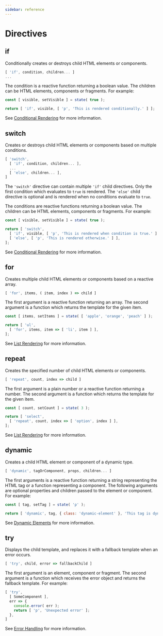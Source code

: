 ```yaml
---
sidebar: reference
---
```


# Directives

## if

Conditionally creates or destroys child HTML elements or components.

```js
[ 'if', condition, children... ]
...
```

The condition is a reactive function returning a boolean value. The children can be HTML elements, components or fragments. For example:

```js
const [ visible, setVisible ] = state( true );

return [ 'if', visible, [ 'p', 'This is rendered conditionally.' ] ];
```

See [Conditional Rendering](../guide/conditions-and-lists#conditional-rendering) for more information.


## switch

Creates or destroys child HTML elements or components based on multiple conditions.

```js
[ 'switch',
  [ 'if', condition, children... ],
  ...
  [ 'else', children... ],
]
```

The `'switch'` directive can contain multiple `'if'` child directives. Only the first condition which evaluates to `true` is rendered. The `'else'` child directive is optional and is rendered when no conditions evaluate to `true`.

The conditions are reactive functions returning a boolean value. The children can be HTML elements, components or fragments. For example:

```js
const [ visible, setVisible ] = state( true );

return [ 'switch',
  [ 'if', visible, [ 'p', 'This is rendered when condition is true.' ] ],
  [ 'else', [ 'p', 'This is rendered otherwise.' ] ],
];
```

See [Conditional Rendering](../guide/conditions-and-lists#conditional-rendering) for more information.


## for

Creates multiple child HTML elements or components based on a reactive array.

```js
[ 'for', items, ( item, index ) => child ]
```

The first argument is a reactive function returning an array. The second argument is a function which returns the template for the given item.

```js
const [ items, setItems ] = state( [ 'apple', 'orange', 'peach' ] );

return [ 'ul',
  [ 'for', items, item => [ 'li', item ] ],
];
```

See [List Rendering](../guide/conditions-and-lists#list-rendering) for more information.


## repeat

Creates the specified number of child HTML elements or components.

```js
[ 'repeat', count, index => child ]
```

The first argument is a plain number or a reactive function returning a number. The second argument is a function which returns the template for the given item.

```js
const [ count, setCount ] = state( 3 );

return [ 'select',
  [ 'repeat', count, index => [ 'option', index ] ],
];
```

See [List Rendering](../guide/conditions-and-lists#list-rendering) for more information.



## dynamic

Creates a child HTML element or component of a dynamic type.

```js
[ 'dynamic', tagOrComponent, props, children... ]
```

The first arguments is a reactive function returning a string representing the HTML tag or a function representing a component. The following arguments are optional properties and children passed to the element or component. For example:

```js
const [ tag, setTag ] = state( 'p' );

return [ 'dynamic', tag, { class: 'dynamic-element' }, 'This tag is dynamic.' ];
```

See [Dynamic Elements](../guide/conditions-and-lists#dynamic-elements) for more information.


## try

Displays the child template, and replaces it with a fallback template when an error occurs.

```js
[ 'try', child, error => fallbackChild ]
```

The first argument is an element, component or fragment. The second argument is a function which receives the error object and returns the fallback template. For example:

```js
[ 'try',
  [ SomeComponent ],
  err => {
    console.error( err );
    return [ 'p', 'Unexpected error' ];
  },
]
```

See [Error Handling](../guide/error-handling) for more information.
